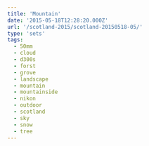 ```yaml
---
title: 'Mountain'
date: '2015-05-18T12:28:20.000Z'
url: '/scotland-2015/scotland-20150518-05/'
type: 'sets'
tags:
  - 50mm
  - cloud
  - d300s
  - forst
  - grove
  - landscape
  - mountain
  - mountainside
  - nikon
  - outdoor
  - scotland
  - sky
  - snow
  - tree
---
```

